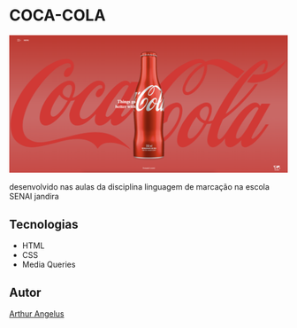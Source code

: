 # COCA-COLA
![](./img/Coca_Cola.png)

desenvolvido nas aulas da disciplina linguagem de marcação na escola SENAI jandira

## Tecnologias
* HTML
* CSS
* Media Queries

## Autor
[Arthur Angelus](https://github.com/Arthur-Angelus)
